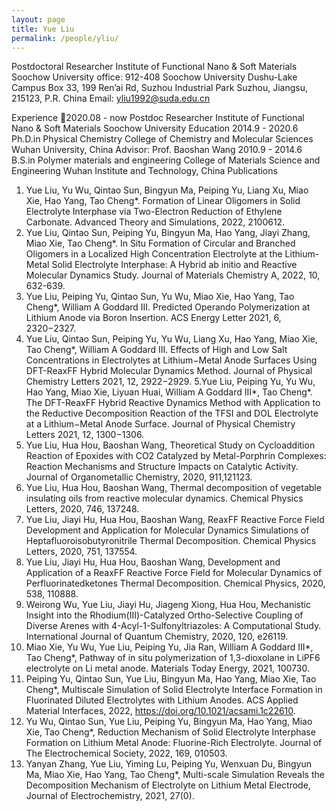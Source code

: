 ```yaml
---
layout: page
title: Yue Liu
permalink: /people/yliu/
---
```



Postdoctoral Researcher
Institute of Functional Nano & Soft Materials Soochow University
office: 912-408
Soochow University Dushu-Lake Campus
Box 33, 199 Ren’ai Rd, Suzhou Industrial Park
Suzhou, Jiangsu, 215123, P.R. China
Email: yliu1992@suda.edu.cn

Experience
2020.08 - now
Postdoc Researcher
Institute of Functional Nano & Soft Materials
Soochow University
Education
2014.9 - 2020.6
Ph.D.in Physical Chemistry
College of Chemistry and Molecular Sciences
Wuhan University, China
Advisor: Prof. Baoshan Wang
2010.9 - 2014.6
B.S.in Polymer materials and engineering
College of Materials Science and Engineering
Wuhan Institute and Technology, China
Publications
1. Yue Liu, Yu Wu, Qintao Sun, Bingyun Ma, Peiping Yu, Liang Xu, Miao Xie, Hao Yang, Tao Cheng*. Formation of Linear Oligomers in Solid Electrolyte Interphase via Two-Electron Reduction of Ethylene Carbonate. Advanced Theory and Simulations, 2022, 2100612.
2. Yue Liu, Qintao Sun, Peiping Yu, Bingyun Ma, Hao Yang, Jiayi Zhang, Miao Xie, Tao Cheng*. In Situ Formation of Circular and Branched Oligomers in a Localized High Concentration Electrolyte at the Lithium-Metal Solid Electrolyte Interphase: A Hybrid ab initio and Reactive Molecular Dynamics Study. Journal of Materials Chemistry A, 2022, 10, 632-639.
3. Yue Liu, Peiping Yu, Qintao Sun, Yu Wu, Miao Xie, Hao Yang, Tao Cheng*,  William A Goddard III. Predicted Operando Polymerization at Lithium Anode via Boron Insertion. ACS Energy Letter 2021, 6, 2320−2327.
4. Yue Liu, Qintao Sun, Peiping Yu, Yu Wu, Liang Xu, Hao Yang, Miao Xie, Tao Cheng*, William A Goddard III. Effects of High and Low Salt Concentrations in Electrolytes at Lithium−Metal Anode Surfaces Using DFT-ReaxFF Hybrid Molecular
Dynamics Method. Journal of Physical Chemistry Letters 2021, 12, 2922−2929.
5.Yue Liu, Peiping Yu, Yu Wu, Hao Yang, Miao Xie, Liyuan Huai, William A Goddard III*, Tao Cheng*. The DFT-ReaxFF Hybrid Reactive Dynamics Method with Application to the Reductive Decomposition Reaction of the TFSI and DOL Electrolyte at a Lithium−Metal Anode Surface. Journal of Physical Chemistry Letters 2021, 12, 1300−1306.   
6. Yue Liu, Hua Hou, Baoshan Wang, Theoretical Study on Cycloaddition Reaction of Epoxides with CO2 Catalyzed by Metal-Porphrin Complexes: Reaction Mechanisms and Structure Impacts on Catalytic Activity. Journal of Organometallic Chemistry, 2020, 911,121123.
7. Yue Liu, Hua Hou, Baoshan Wang, Thermal decomposition of vegetable insulating oils from reactive molecular dynamics. Chemical Physics Letters, 2020, 746, 137248.
8. Yue Liu, Jiayi Hu, Hua Hou, Baoshan Wang, ReaxFF Reactive Force Field Development and Application for Molecular Dynamics Simulations of Heptafluoroisobutyronitrile Thermal Decomposition. Chemical Physics Letters, 2020, 751, 137554.
9. Yue Liu, Jiayi Hu, Hua Hou, Baoshan Wang, Development and Application of a ReaxFF Reactive Force Field for Molecular Dynamics of Perfluorinatedketones Thermal Decomposition. Chemical Physics, 2020, 538, 110888.
10. Weirong Wu, Yue Liu, Jiayi Hu, Jiageng Xiong, Hua Hou, Mechanistic Insight into the Rhodium(III)-Catalyzed Ortho-Selective Coupling of Diverse Arenes with 4-Acyl-1-Sulfonyltriazoles: A Computational Study. International Journal of Quantum Chemistry, 2020, 120, e26119.
11. Miao Xie, Yu Wu, Yue Liu, Peiping Yu, Jia Ran, William A Goddard III*, Tao Cheng*, Pathway of in situ polymerization of 1,3-dioxolane in LiPF6 electrolyte on Li metal anode. Materials Today Energy, 2021, 100730.
12. Peiping Yu, Qintao Sun, Yue Liu, Bingyun Ma, Hao Yang, Miao Xie, Tao Cheng*, Multiscale Simulation of Solid Electrolyte Interface Formation in Fluorinated Diluted Electrolytes with Lithium Anodes. ACS Applied Material Interfaces, 2022, https://doi.org/10.1021/acsami.1c22610.
13. Yu Wu, Qintao Sun, Yue Liu, Peiping Yu, Bingyun Ma, Hao Yang, Miao Xie, Tao Cheng*, Reduction Mechanism of Solid Electrolyte Interphase Formation on Lithium Metal Anode: Fluorine-Rich Electrolyte. Journal of The Electrochemical Society, 2022, 169, 010503. 
14. Yanyan Zhang, Yue Liu, Yiming Lu, Peiping Yu, Wenxuan Du, Bingyun Ma, Miao Xie, Hao Yang, Tao Cheng*, Multi-scale Simulation Reveals the Decomposition Mechanism of Electrolyte on Lithium Metal Electrode, Journal of Electrochemistry, 2021, 27(0). 
